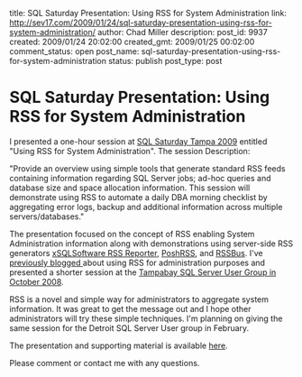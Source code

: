 title: SQL Saturday Presentation: Using RSS for System Administration
link: http://sev17.com/2009/01/24/sql-saturday-presentation-using-rss-for-system-administration/
author: Chad Miller
description: 
post_id: 9937
created: 2009/01/24 20:02:00
created_gmt: 2009/01/25 00:02:00
comment_status: open
post_name: sql-saturday-presentation-using-rss-for-system-administration
status: publish
post_type: post

# SQL Saturday Presentation: Using RSS for System Administration

I presented a one-hour session at [SQL Saturday Tampa 2009](http://www.sqlsaturday.com/eventhome.aspx?eventid=13) entitled "Using RSS for System Administration". The session Description:

"Provide an overview using simple tools that generate standard RSS feeds containing information regarding SQL Server jobs; ad-hoc queries and database size and space allocation information. This session will demonstrate using RSS to automate a daily DBA morning checklist by aggregating error logs, backup and additional information across multiple servers/databases."

The presentation focused on the concept of RSS enabling System Administration information along with demonstrations using server-side RSS generators [xSQLSoftware RSS Reporter](http://www.xsqlsoftware.com/Product/Sql_Server_Rss_Reporter.aspx), [PoshRSS](http://www.codeplex.com/PoshRSS), and [RSSBus](http://www.rssbus.com/). I've [previously blogged ](/2008/11/using-rss-for-system-administration/)about using RSS for administration purposes and presented a shorter session at the [Tampabay SQL Server User Group in October 2008](http://sev17.com/2008/10/tampa-bay-sql-user-group-presentation-oct-21-2008/).

RSS is a novel and simple way for administrators to aggregate system information. It was great to get the message out and I hope other administrators will try these simple techniques. I'm planning on giving the same session for the Detroit SQL Server User group in February.

The presentation and supporting material is available [here](http://cid-ea42395138308430.skydrive.live.com/browse.aspx/Public/SQLSaturday20090124).

Please comment or contact me with any questions.